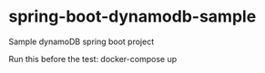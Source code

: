# spring-boot-dynamodb-sample
Sample dynamoDB spring boot project


Run this before the test: 
docker-compose up